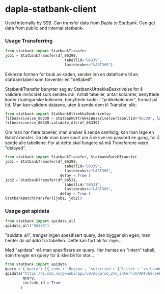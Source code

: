 # dapla-statbank-client
Used internally by SSB.
Can transfer data from Dapla to Statbank.
Can get data from public and internal statbank-


### Usage Transferring
```python
from statbank import StatbankTransfer
job1 = StatbankTransfer(df_06399, 
                           tabellid="06339", 
                           lastebruker="LAST360")
```
Enkleste formen for bruk av koden, sender inn en dataframe til en statbanktabell som forventer en "deltabell".

StatbankTransfer benytter seg av StatbankUttrekksBeskrivelse for å validere innholdet som sendes inn. Antall tabeller, antall kolonner, benyttede koder i kategoriske kolonner, benyttede koder i "prikkekolonner", format på tid.
Man kan validere dataene, uten å sende dem til Transfer, slik:

```python
from statbank import StatbankUttrekksBeskrivelse
filbeskrivelse_06339 = StatbankUttrekksBeskrivelse(tabellid="06339", lastebruker="LAST360")
filbeskrivelse_06339.validate_dfs(df_06339)
```

Om man har flere tabeller, man ønsker å sende samtidig, kan man lage en BatchTransfer. Da blir man bare spurt om å skrive inn passord én gang, for å sende alle tabellene. For at dette skal fungere så må Transferene være "delayed".

```python
from statbank import StatbankTransfer, StatbankBatchTransfer
job1 = StatbankTransfer(df_06399, 
                           tabellid="06339", 
                           lastebruker="LAST360",
                         delay = True )
job2 = StatbankTransfer(df_08531, 
                           tabellid="08531", 
                           lastebruker="LAST360",
                         delay = True )
StatbankBatchTransfer([job1, job2])
```


### Usage get apidata

```python
from statbank import apidata_all
apidata_all("06339")
```
"apidata_all", trenger ingen spesifisert query, den bygger sin egen, men henter da *all data* fra tabellen. Dette kan fort bli for mye...

Med "apidata" må man spesifisere en query. Her hentes en "intern" tabell, som trenger en query for å ikke bli for stor...
```python
from statbank import apidata
query = {'query': [{'code': 'Region', 'selection': {'filter': 'vs:Landet', 'values': ['0']}}, {'code': 'Alder', 'selection': {'filter': 'vs:AldGrupp19', 'values': ['000', '001', '002', '003', '004', '005', '006', '007', '008', '009', '010', '011', '012', '013', '014', '015', '016', '017', '018', '019', '020', '021', '022', '023', '024', '025', '026', '027', '028', '029', '030', '031', '032', '033', '034', '035', '036', '037', '038', '039', '040', '041', '042', '043', '044', '045', '046', '047', '048', '049', '050', '051', '052', '053', '054', '055', '056', '057', '058', '059', '060', '061', '062', '063', '064', '065', '066', '067', '068', '069', '070', '071', '072', '073', '074', '075', '076', '077', '078', '079', '080', '081', '082', '083', '084', '085', '086', '087', '088', '089', '090', '091', '092', '093', '094', '095', '096', '097', '098', '099', '100', '101', '102', '103', '104', '105', '106', '107', '108', '109', '110', '111', '112', '113', '114', '115', '116', '117', '118', '119+']}}, {'code': 'Statsbrgskap', 'selection': {'filter': 'vs:Statsborgerskap', 'values': ['000']}}, {'code': 'Tid', 'selection': {'filter': 'item', 'values': ['2022']}}], 'response': {'format': 'json-stat2'}}
apidata("https://i.ssb.no/pxwebi/api/v0/no/prod_24v_intern/START/be/be01/folkemengde/Rd0002Aa",
        query,
        include_id = True
       )
```
